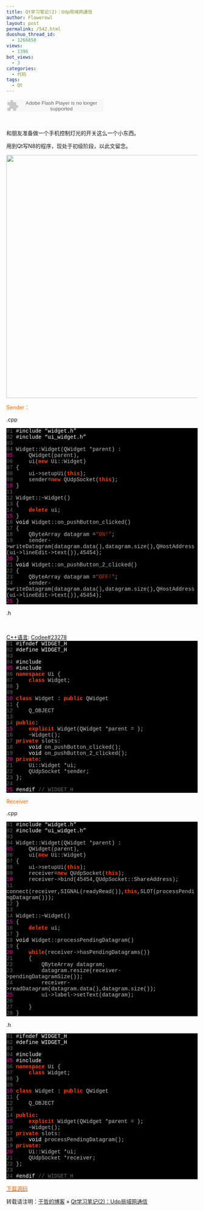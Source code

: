 ```yaml
---
title: Qt学习笔记(2)：Udp局域网通信
author: Flowerowl
layout: post
permalink: /542.html
duoshuo_thread_id:
  - 1266858
views:
  - 1396
bot_views:
  - 3
categories:
  - 代码
tags:
  - Qt
---
```

<embed src="http://www.xiami.com/widget/0_1769019175/singlePlayer.swf" type="application/x-shockwave-flash" width="257" height="33" wmode="transparent">
</embed>

  
&nbsp;

和朋友准备做一个手机控制灯光的开关这么一个小东西。

用到Qt写N8的程序，现处于初级阶段，以此文留念。

<img class="aligncenter size-full wp-image-543" title="Lazynight | 夜阑" src="http://lazynight.me/wp-content/uploads/2011/10/12.jpg" alt="" width="720" height="640" />

<span style="color: #ff6600;">Sender：</span>

.cpp

<div class="source" style="font-family: '[object HTMLOptionElement]', Consolas, 'Lucida Console', 'Courier New'; color: #c0c0c0; background-color: #000000;">
  <span style="color: #696969;">01</span> <span style="color: #ffffff;">#include &#8220;widget.h&#8221;</span><br /> <span style="color: #696969;">02</span> <span style="color: #ffffff;">#include &#8220;ui_widget.h&#8221;</span><br /> <span style="color: #696969;">03</span><br /> <span style="color: #696969;">04</span> <span style="color: #c0c0c0;">Widget</span><span style="color: #c0c0c0;">::</span><span style="color: #c0c0c0;">Widget</span>(<span style="color: #c0c0c0;">QWidget</span> <span style="color: #c0c0c0;">*</span><span style="color: #c0c0c0;">parent</span>) <span style="color: #c0c0c0;">:</span><br /> <span style="color: #f810b0;">05</span>     <span style="color: #c0c0c0;">QWidget</span>(<span style="color: #c0c0c0;">parent</span><span style="color: #c0c0c0;">),</span><br /> <span style="color: #696969;">06</span>     <span style="color: #c0c0c0;">ui</span>(<span style="color: #ff4400; font-weight: bold;">new</span> <span style="color: #c0c0c0;">Ui</span><span style="color: #c0c0c0;">::</span><span style="color: #c0c0c0;">Widget</span>)<br /> <span style="color: #696969;">07</span> <span style="color: #c0c0c0;">{</span><br /> <span style="color: #696969;">08</span>     <span style="color: #c0c0c0;">ui</span><span style="color: #c0c0c0;">-></span><span style="color: #c0c0c0;">setupUi</span>(<span style="color: #ff4400; font-weight: bold;">this</span>);<br /> <span style="color: #696969;">09</span>     <span style="color: #c0c0c0;">sender</span><span style="color: #c0c0c0;">=</span><span style="color: #ff4400; font-weight: bold;">new</span> <span style="color: #c0c0c0;">QUdpSocket</span>(<span style="color: #ff4400; font-weight: bold;">this</span>);<br /> <span style="color: #f810b0;">10</span> <span style="color: #c0c0c0;">}</span><br /> <span style="color: #696969;">11</span><br /> <span style="color: #696969;">12</span> <span style="color: #c0c0c0;">Widget</span><span style="color: #c0c0c0;">::~</span><span style="color: #c0c0c0;">Widget</span>()<br /> <span style="color: #696969;">13</span> <span style="color: #c0c0c0;">{</span><br /> <span style="color: #696969;">14</span>     <span style="color: #ff4400; font-weight: bold;">delete</span> <span style="color: #c0c0c0;">ui</span>;<br /> <span style="color: #f810b0;">15</span> <span style="color: #c0c0c0;">}</span><br /> <span style="color: #696969;">16</span> <span style="color: #ffffff;">void</span> <span style="color: #c0c0c0;">Widget</span><span style="color: #c0c0c0;">::</span><span style="color: #c0c0c0;">on_pushButton_clicked</span>()<br /> <span style="color: #696969;">17</span> <span style="color: #c0c0c0;">{</span><br /> <span style="color: #696969;">18</span>     <span style="color: #c0c0c0;">QByteArray</span> <span style="color: #c0c0c0;">datagram</span> <span style="color: #c0c0c0;">=</span><span style="color: #d13800;">&#8220;ON!&#8221;</span>;<br /> <span style="color: #696969;">19</span>     <span style="color: #c0c0c0;">sender</span><span style="color: #c0c0c0;">-></span><span style="color: #c0c0c0;">writeDatagram</span>(<span style="color: #c0c0c0;">datagram</span><span style="color: #c0c0c0;">.</span><span style="color: #c0c0c0;">data</span><span style="color: #c0c0c0;">(),</span><span style="color: #c0c0c0;">datagram</span><span style="color: #c0c0c0;">.</span><span style="color: #c0c0c0;">size</span><span style="color: #c0c0c0;">(),</span><span style="color: #c0c0c0;">QHostAddress</span>(<span style="color: #c0c0c0;">ui</span><span style="color: #c0c0c0;">-></span><span style="color: #c0c0c0;">lineEdit</span><span style="color: #c0c0c0;">-></span><span style="color: #c0c0c0;">text</span><span style="color: #c0c0c0;">()),</span><span style="color: #c0c0c0;">45454</span>);<br /> <span style="color: #f810b0;">20</span> <span style="color: #c0c0c0;">}</span><br /> <span style="color: #696969;">21</span> <span style="color: #ffffff;">void</span> <span style="color: #c0c0c0;">Widget</span><span style="color: #c0c0c0;">::</span><span style="color: #c0c0c0;">on_pushButton_2_clicked</span>()<br /> <span style="color: #696969;">22</span> <span style="color: #c0c0c0;">{</span><br /> <span style="color: #696969;">23</span>     <span style="color: #c0c0c0;">QByteArray</span> <span style="color: #c0c0c0;">datagram</span> <span style="color: #c0c0c0;">=</span><span style="color: #d13800;">&#8220;OFF!&#8221;</span>;<br /> <span style="color: #696969;">24</span>     <span style="color: #c0c0c0;">sender</span><span style="color: #c0c0c0;">-></span><span style="color: #c0c0c0;">writeDatagram</span>(<span style="color: #c0c0c0;">datagram</span><span style="color: #c0c0c0;">.</span><span style="color: #c0c0c0;">data</span><span style="color: #c0c0c0;">(),</span><span style="color: #c0c0c0;">datagram</span><span style="color: #c0c0c0;">.</span><span style="color: #c0c0c0;">size</span><span style="color: #c0c0c0;">(),</span><span style="color: #c0c0c0;">QHostAddress</span>(<span style="color: #c0c0c0;">ui</span><span style="color: #c0c0c0;">-></span><span style="color: #c0c0c0;">lineEdit</span><span style="color: #c0c0c0;">-></span><span style="color: #c0c0c0;">text</span><span style="color: #c0c0c0;">()),</span><span style="color: #c0c0c0;">45454</span>);<br /> <span style="color: #f810b0;">25</span> <span style="color: #c0c0c0;">}</span>
</div>

.h

&nbsp;

<div style="background: #fdfdfd; color: black;">
  <span style="text-decoration: underline;">C++语言</span>: <a href="http://fayaa.com/code/view/23278/">Codee#23278</a>
</div>

<div class="source" style="font-family: '[object HTMLOptionElement]', Consolas, 'Lucida Console', 'Courier New'; color: #c0c0c0; background-color: #000000;">
  <span style="color: #696969;">01</span> <span style="color: #ffffff;">#ifndef WIDGET_H</span><br /> <span style="color: #696969;">02</span> <span style="color: #ffffff;">#define WIDGET_H</span><br /> <span style="color: #696969;">03</span><br /> <span style="color: #696969;">04</span> <span style="color: #ffffff;">#include <QWidget></span><br /> <span style="color: #f810b0;">05</span> <span style="color: #ffffff;">#include <QtNetwork></span><br /> <span style="color: #696969;">06</span> <span style="color: #ff4400; font-weight: bold;">namespace</span> <span style="color: #c0c0c0;">Ui</span> <span style="color: #c0c0c0;">{</span><br /> <span style="color: #696969;">07</span>     <span style="color: #ff4400; font-weight: bold;">class</span> <span style="color: #c0c0c0;">Widget</span>;<br /> <span style="color: #696969;">08</span> <span style="color: #c0c0c0;">}</span><br /> <span style="color: #696969;">09</span><br /> <span style="color: #f810b0;">10</span> <span style="color: #ff4400; font-weight: bold;">class</span> <span style="color: #c0c0c0;">Widget</span> <span style="color: #c0c0c0;">:</span> <span style="color: #ff4400; font-weight: bold;">public</span> <span style="color: #c0c0c0;">QWidget</span><br /> <span style="color: #696969;">11</span> <span style="color: #c0c0c0;">{</span><br /> <span style="color: #696969;">12</span>     <span style="color: #c0c0c0;">Q_OBJECT</span><br /> <span style="color: #696969;">13</span><br /> <span style="color: #696969;">14</span> <span style="color: #ff4400; font-weight: bold;">public</span><span style="color: #c0c0c0;">:</span><br /> <span style="color: #f810b0;">15</span>     <span style="color: #ff4400; font-weight: bold;">explicit</span> <span style="color: #c0c0c0;">Widget</span>(<span style="color: #c0c0c0;">QWidget</span> <span style="color: #c0c0c0;">*</span><span style="color: #c0c0c0;">parent</span> <span style="color: #c0c0c0;">=</span> <span style="color: #c0c0c0;"></span>);<br /> <span style="color: #696969;">16</span>     <span style="color: #c0c0c0;">~</span><span style="color: #c0c0c0;">Widget</span>();<br /> <span style="color: #696969;">17</span> <span style="color: #ff4400; font-weight: bold;">private</span> <span style="color: #c0c0c0;">slots:</span><br /> <span style="color: #696969;">18</span>     <span style="color: #ffffff;">void</span> <span style="color: #c0c0c0;">on_pushButton_clicked</span>();<br /> <span style="color: #696969;">19</span>     <span style="color: #ffffff;">void</span> <span style="color: #c0c0c0;">on_pushButton_2_clicked</span>();<br /> <span style="color: #f810b0;">20</span> <span style="color: #ff4400; font-weight: bold;">private</span><span style="color: #c0c0c0;">:</span><br /> <span style="color: #696969;">21</span>     <span style="color: #c0c0c0;">Ui</span><span style="color: #c0c0c0;">::</span><span style="color: #c0c0c0;">Widget</span> <span style="color: #c0c0c0;">*</span><span style="color: #c0c0c0;">ui</span>;<br /> <span style="color: #696969;">22</span>     <span style="color: #c0c0c0;">QUdpSocket</span> <span style="color: #c0c0c0;">*</span><span style="color: #c0c0c0;">sender</span>;<br /> <span style="color: #696969;">23</span> <span style="color: #c0c0c0;">};</span><br /> <span style="color: #696969;">24</span><br /> <span style="color: #f810b0;">25</span> <span style="color: #ffffff;">#endif </span><span style="color: #696969;">// WIDGET_H</span>
</div>

<span style="color: #ff6600;">Receiver</span>

.cpp

<div class="source" style="font-family: '[object HTMLOptionElement]', Consolas, 'Lucida Console', 'Courier New'; color: #c0c0c0; background-color: #000000;">
  <span style="color: #696969;">01</span> <span style="color: #ffffff;">#include &#8220;widget.h&#8221;</span><br /> <span style="color: #696969;">02</span> <span style="color: #ffffff;">#include &#8220;ui_widget.h&#8221;</span><br /> <span style="color: #696969;">03</span><br /> <span style="color: #696969;">04</span> <span style="color: #c0c0c0;">Widget</span><span style="color: #c0c0c0;">::</span><span style="color: #c0c0c0;">Widget</span>(<span style="color: #c0c0c0;">QWidget</span> <span style="color: #c0c0c0;">*</span><span style="color: #c0c0c0;">parent</span>) <span style="color: #c0c0c0;">:</span><br /> <span style="color: #f810b0;">05</span>     <span style="color: #c0c0c0;">QWidget</span>(<span style="color: #c0c0c0;">parent</span><span style="color: #c0c0c0;">),</span><br /> <span style="color: #696969;">06</span>     <span style="color: #c0c0c0;">ui</span>(<span style="color: #ff4400; font-weight: bold;">new</span> <span style="color: #c0c0c0;">Ui</span><span style="color: #c0c0c0;">::</span><span style="color: #c0c0c0;">Widget</span>)<br /> <span style="color: #696969;">07</span> <span style="color: #c0c0c0;">{</span><br /> <span style="color: #696969;">08</span>     <span style="color: #c0c0c0;">ui</span><span style="color: #c0c0c0;">-></span><span style="color: #c0c0c0;">setupUi</span>(<span style="color: #ff4400; font-weight: bold;">this</span>);<br /> <span style="color: #696969;">09</span>     <span style="color: #c0c0c0;">receiver</span><span style="color: #c0c0c0;">=</span><span style="color: #ff4400; font-weight: bold;">new</span> <span style="color: #c0c0c0;">QUdpSocket</span>(<span style="color: #ff4400; font-weight: bold;">this</span>);<br /> <span style="color: #f810b0;">10</span>     <span style="color: #c0c0c0;">receiver</span><span style="color: #c0c0c0;">-></span><span style="color: #c0c0c0;">bind</span>(<span style="color: #c0c0c0;">45454</span><span style="color: #c0c0c0;">,</span><span style="color: #c0c0c0;">QUdpSocket</span><span style="color: #c0c0c0;">::</span><span style="color: #c0c0c0;">ShareAddress</span>);<br /> <span style="color: #696969;">11</span>     <span style="color: #c0c0c0;">connect</span>(<span style="color: #c0c0c0;">receiver</span><span style="color: #c0c0c0;">,</span><span style="color: #c0c0c0;">SIGNAL</span>(<span style="color: #c0c0c0;">readyRead</span><span style="color: #c0c0c0;">()),</span><span style="color: #ff4400; font-weight: bold;">this</span><span style="color: #c0c0c0;">,</span><span style="color: #c0c0c0;">SLOT</span>(<span style="color: #c0c0c0;">processPendingDatagram</span>()));<br /> <span style="color: #696969;">12</span> <span style="color: #c0c0c0;">}</span><br /> <span style="color: #696969;">13</span><br /> <span style="color: #696969;">14</span> <span style="color: #c0c0c0;">Widget</span><span style="color: #c0c0c0;">::~</span><span style="color: #c0c0c0;">Widget</span>()<br /> <span style="color: #f810b0;">15</span> <span style="color: #c0c0c0;">{</span><br /> <span style="color: #696969;">16</span>     <span style="color: #ff4400; font-weight: bold;">delete</span> <span style="color: #c0c0c0;">ui</span>;<br /> <span style="color: #696969;">17</span> <span style="color: #c0c0c0;">}</span><br /> <span style="color: #696969;">18</span> <span style="color: #ffffff;">void</span> <span style="color: #c0c0c0;">Widget</span><span style="color: #c0c0c0;">::</span><span style="color: #c0c0c0;">processPendingDatagram</span>()<br /> <span style="color: #696969;">19</span> <span style="color: #c0c0c0;">{</span><br /> <span style="color: #f810b0;">20</span>     <span style="color: #ff4400; font-weight: bold;">while</span>(<span style="color: #c0c0c0;">receiver</span><span style="color: #c0c0c0;">-></span><span style="color: #c0c0c0;">hasPendingDatagrams</span>())<br /> <span style="color: #696969;">21</span>     <span style="color: #c0c0c0;">{</span><br /> <span style="color: #696969;">22</span>         <span style="color: #c0c0c0;">QByteArray</span> <span style="color: #c0c0c0;">datagram</span>;<br /> <span style="color: #696969;">23</span>         <span style="color: #c0c0c0;">datagram</span><span style="color: #c0c0c0;">.</span><span style="color: #c0c0c0;">resize</span>(<span style="color: #c0c0c0;">receiver</span><span style="color: #c0c0c0;">-></span><span style="color: #c0c0c0;">pendingDatagramSize</span>());<br /> <span style="color: #696969;">24</span>         <span style="color: #c0c0c0;">receiver</span><span style="color: #c0c0c0;">-></span><span style="color: #c0c0c0;">readDatagram</span>(<span style="color: #c0c0c0;">datagram</span><span style="color: #c0c0c0;">.</span><span style="color: #c0c0c0;">data</span><span style="color: #c0c0c0;">(),</span><span style="color: #c0c0c0;">datagram</span><span style="color: #c0c0c0;">.</span><span style="color: #c0c0c0;">size</span>());<br /> <span style="color: #f810b0;">25</span>         <span style="color: #c0c0c0;">ui</span><span style="color: #c0c0c0;">-></span><span style="color: #c0c0c0;">label</span><span style="color: #c0c0c0;">-></span><span style="color: #c0c0c0;">setText</span>(<span style="color: #c0c0c0;">datagram</span>);<br /> <span style="color: #696969;">26</span><br /> <span style="color: #696969;">27</span>     <span style="color: #c0c0c0;">}</span><br /> <span style="color: #696969;">28</span> <span style="color: #c0c0c0;">}</span>
</div>

.h

<div class="source" style="font-family: '[object HTMLOptionElement]', Consolas, 'Lucida Console', 'Courier New'; color: #c0c0c0; background-color: #000000;">
  <span style="color: #696969;">01</span> <span style="color: #ffffff;">#ifndef WIDGET_H</span><br /> <span style="color: #696969;">02</span> <span style="color: #ffffff;">#define WIDGET_H</span><br /> <span style="color: #696969;">03</span><br /> <span style="color: #696969;">04</span> <span style="color: #ffffff;">#include <QWidget></span><br /> <span style="color: #f810b0;">05</span> <span style="color: #ffffff;">#include <QtNetwork></span><br /> <span style="color: #696969;">06</span> <span style="color: #ff4400; font-weight: bold;">namespace</span> <span style="color: #c0c0c0;">Ui</span> <span style="color: #c0c0c0;">{</span><br /> <span style="color: #696969;">07</span>     <span style="color: #ff4400; font-weight: bold;">class</span> <span style="color: #c0c0c0;">Widget</span>;<br /> <span style="color: #696969;">08</span> <span style="color: #c0c0c0;">}</span><br /> <span style="color: #696969;">09</span><br /> <span style="color: #f810b0;">10</span> <span style="color: #ff4400; font-weight: bold;">class</span> <span style="color: #c0c0c0;">Widget</span> <span style="color: #c0c0c0;">:</span> <span style="color: #ff4400; font-weight: bold;">public</span> <span style="color: #c0c0c0;">QWidget</span><br /> <span style="color: #696969;">11</span> <span style="color: #c0c0c0;">{</span><br /> <span style="color: #696969;">12</span>     <span style="color: #c0c0c0;">Q_OBJECT</span><br /> <span style="color: #696969;">13</span><br /> <span style="color: #696969;">14</span> <span style="color: #ff4400; font-weight: bold;">public</span><span style="color: #c0c0c0;">:</span><br /> <span style="color: #f810b0;">15</span>     <span style="color: #ff4400; font-weight: bold;">explicit</span> <span style="color: #c0c0c0;">Widget</span>(<span style="color: #c0c0c0;">QWidget</span> <span style="color: #c0c0c0;">*</span><span style="color: #c0c0c0;">parent</span> <span style="color: #c0c0c0;">=</span> <span style="color: #c0c0c0;"></span>);<br /> <span style="color: #696969;">16</span>     <span style="color: #c0c0c0;">~</span><span style="color: #c0c0c0;">Widget</span>();<br /> <span style="color: #696969;">17</span> <span style="color: #ff4400; font-weight: bold;">private</span> <span style="color: #c0c0c0;">slots:</span><br /> <span style="color: #696969;">18</span>     <span style="color: #ffffff;">void</span> <span style="color: #c0c0c0;">processPendingDatagram</span>();<br /> <span style="color: #696969;">19</span> <span style="color: #ff4400; font-weight: bold;">private</span><span style="color: #c0c0c0;">:</span><br /> <span style="color: #f810b0;">20</span>     <span style="color: #c0c0c0;">Ui</span><span style="color: #c0c0c0;">::</span><span style="color: #c0c0c0;">Widget</span> <span style="color: #c0c0c0;">*</span><span style="color: #c0c0c0;">ui</span>;<br /> <span style="color: #696969;">21</span>     <span style="color: #c0c0c0;">QUdpSocket</span> <span style="color: #c0c0c0;">*</span><span style="color: #c0c0c0;">receiver</span>;<br /> <span style="color: #696969;">22</span> <span style="color: #c0c0c0;">};</span><br /> <span style="color: #696969;">23</span><br /> <span style="color: #696969;">24</span> <span style="color: #ffffff;">#endif </span><span style="color: #696969;">// WIDGET_H</span>
</div>

<span style="color: #ff6600;"><a href="http://down.qiannao.com/space/file/flowerowl/-4e0a-4f20-5206-4eab/Lazy_com.rar/.page" target="_blank"><span style="color: #ff6600;">下载源码</span></a></span>

转载请注明：[于哲的博客][1] &raquo; [Qt学习笔记(2)：Udp局域网通信][2]

 [1]: http://localhost/wordpress
 [2]: http://localhost/wordpress/542.html